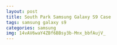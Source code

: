 ```yaml
---
layout: post
title: South Park Samsung Galaxy S9 Case
tags: samsung galaxy s9
categories: samsung
img: 14vAV6waY4ZBf6BBsy3b-Mnx_bbfAujV_
---
```

